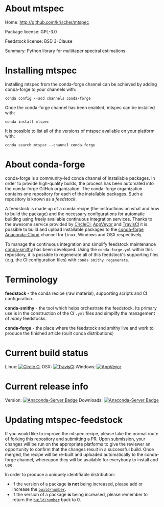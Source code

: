 About mtspec
============

Home: http://github.com/krischer/mtspec

Package license: GPL-3.0

Feedstock license: BSD 3-Clause

Summary: Python library for multitaper spectral estimations



Installing mtspec
=================

Installing mtspec from the conda-forge channel can be achieved by adding conda-forge to your channels with:

```
conda config --add channels conda-forge
```

Once the conda-forge channel has been enabled, mtspec can be installed with:

```
conda install mtspec
```

It is possible to list all of the versions of mtspec available on your platform with:

```
conda search mtspec --channel conda-forge
```


About conda-forge
=================

conda-forge is a community-led conda channel of installable packages.
In order to provide high-quality builds, the process has been automated into the
conda-forge GitHub organization. The conda-forge organization contains one repository
for each of the installable packages. Such a repository is known as a *feedstock*.

A feedstock is made up of a conda recipe (the instructions on what and how to build
the package) and the necessary configurations for automatic building using freely
available continuous integration services. Thanks to the awesome service provided by
[CircleCI](https://circleci.com/), [AppVeyor](http://www.appveyor.com/)
and [TravisCI](https://travis-ci.org/) it is possible to build and upload installable
packages to the [conda-forge](https://anaconda.org/conda-forge)
[Anaconda-Cloud](http://docs.anaconda.org/) channel for Linux, Windows and OSX respectively.

To manage the continuous integration and simplify feedstock maintenance
[conda-smithy](http://github.com/conda-forge/conda-smithy) has been developed.
Using the ``conda-forge.yml`` within this repository, it is possible to regenerate all of
this feedstock's supporting files (e.g. the CI configuration files) with ``conda smithy regenerate``.


Terminology
===========

**feedstock** - the conda recipe (raw material), supporting scripts and CI configuration.

**conda-smithy** - the tool which helps orchestrate the feedstock.
                   Its primary use is in the construction of the CI ``.yml`` files
                   and simplify the management of *many* feedstocks.

**conda-forge** - the place where the feedstock and smithy live and work to
                  produce the finished article (built conda distributions)

Current build status
====================

Linux: [![Circle CI](https://circleci.com/gh/conda-forge/mtspec-feedstock.svg?style=svg)](https://circleci.com/gh/conda-forge/mtspec-feedstock)
OSX: [![TravisCI](https://travis-ci.org/conda-forge/mtspec-feedstock.svg?branch=master)](https://travis-ci.org/conda-forge/mtspec-feedstock)
Windows: [![AppVeyor](https://ci.appveyor.com/api/projects/status/github/conda-forge/mtspec-feedstock?svg=True)](https://ci.appveyor.com/project/conda-forge/mtspec-feedstock/branch/master)

Current release info
====================
Version: [![Anaconda-Server Badge](https://anaconda.org/conda-forge/mtspec/badges/version.svg)](https://anaconda.org/conda-forge/mtspec)
Downloads: [![Anaconda-Server Badge](https://anaconda.org/conda-forge/mtspec/badges/downloads.svg)](https://anaconda.org/conda-forge/mtspec)


Updating mtspec-feedstock
=========================

If you would like to improve the mtspec recipe, please take the normal
route of forking this repository and submitting a PR. Upon submission, your changes will
be run on the appropriate platforms to give the reviewer an opportunity to confirm that the
changes result in a successful build. Once merged, the recipe will be re-built and uploaded
automatically to the conda-forge channel, whereupon they will be available for everybody to
install and use.

In order to produce a uniquely identifiable distribution:
 * If the version of a package **is not** being increased, please add or increase
   the [``build/number``](http://conda.pydata.org/docs/building/meta-yaml.html#build-number-and-string).
 * If the version of a package **is** being increased, please remember to return
   the [``build/number``](http://conda.pydata.org/docs/building/meta-yaml.html#build-number-and-string)
   back to 0.
